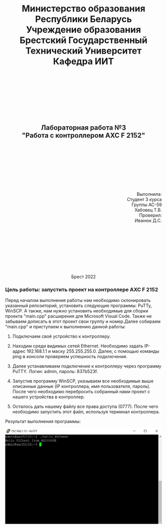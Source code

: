 <h1 align = "center">Министерство образования Республики Беларусь <br/>
Учреждение образования Брестский Государственный Технический Университет <br/>
Кафедра ИИТ
</h1>
<br/><br/><br/><br/><br/><br/><br/><br/>
<h2 align = "center">
 Лабораторная работа №3 <br/>
 "Работа с контроллером AXC F 2152"
</h2>
<br/><br/><br/><br/><br/><br/><br/><br/>
<p align="right">
Выполнила: <br/>
Студент 3 курса <br/>
Группы АС-59 <br/>
Хабовец Т.В. <br/>
Проверил: <br/>
Иванюк Д.С.
</p>
<br/><br/><br/><br/><br/><br/><br/><br/>
<p align = "center">Брест 2022</p>

### Цель работы: запустить проект на контроллере AXC F 2152
Перед началом выполнения работы нам необходимо склонировать указанный репозиторий, установить следующие программы: PuTTy, WinSCP. А также, нам нужно установить необходимые для сборки проекта "main.cpp" расширения для Microsoft Visual Code. Также не забываем дописать в этот проект свои группу и номер.Далее собираем "main.cpp" и приступаем к выполнению данной работы:

1) Подключаем своё устройство к контроллеру.

2) Находим среди видимых сетей Ethernet. Необходимо задать IP-адрес 192.168.1.1 и маску 255.255.255.0.
Далее, с помощью команды ping в консоли проверяем успешность подключения.

3) Далее устанавливаем подключение к контроллеру через программу PuTTY. Логин: admin, пароль: 837b523f.

4) Запустив программу WinSCP, указываем все необходимые выше описанные данные (IP контроллера, имя пользователя, пароль). После чего необходимо перебросить собранный нами проект с нашего устройства в контроллер.

5) Осталось дать нашему файлу все права доступа (0777). После чего необходимо запустить этот файл, используя терминал контроллера.

Результат выполнения программы:

![Report](images/report.jpg)
